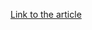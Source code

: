 [Link to the article](https://domaintools.com/resources/blog/leaping-down-a-rabbit-hole-of-fraud-and-misdirection)
